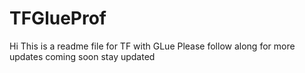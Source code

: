 # TFGlueProf
Hi This is a readme file for TF with GLue
Please follow along
for more updates coming soon stay updated
